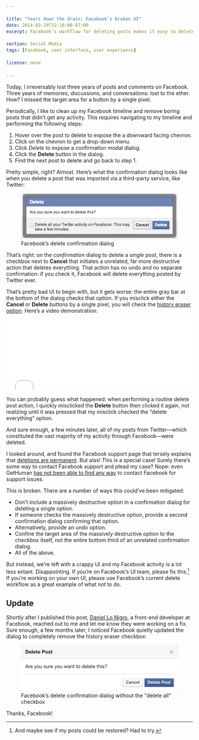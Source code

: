 ```yaml
---

title: "Years down the drain: Facebook’s broken UI"
date: 2014-03-29T22:10:00-07:00
excerpt: Facebook’s workflow for deleting posts makes it easy to delete far more than you’d ever want.

section: Social Media
tags: [Facebook, user interface, user experience]

license: none

---
```


Today, I irreversably lost three years of posts and comments on Facebook. Three years of memories, discussions, and conversations: lost to the ether. How? I missed the target area for a button by a single pixel.

Periodically, I like to clean up my Facebook timeline and remove boring posts that didn’t get any activity. This requires navigating to my timeline and performing the following steps:

1. Hover over the post to delete to expose the a downward facing chevron.
2. Click on the chevron to get a drop-down menu.
3. Click *Delete* to expose a confirmation modal dialog.
4. Click the **Delete** button in the dialog.
5. Find the next post to delete and go back to step 1.

Pretty simple, right? Almost. Here’s what the confirmation dialog looks like when you delete a post that was imported via a third-party service, like Twitter:

<figure>
    <img src="/assets/images/facebook-delete-broken/facebook-delete-confirmation.png" alt="Facebook’s delete confirmation dialog">
    <figcaption>Facebook’s delete confirmation dialog</figcaption>
</figure>

That’s right: on the *confirmation* dialog to delete a *single* post, there is a checkbox next to **Cancel** that initiates a unrelated, far more destructive action that deletes everything. That action has no undo and no separate confirmation: if you check it, Facebook will delete everything posted by Twitter ever.

That’s pretty bad UI to begin with, but it gets worse: the entire gray bar at the bottom of the dialog checks that option. If you misclick either the **Cancel** or **Delete** buttons by a single pixel, you will check the [history eraser option][1]. Here’s a video demonstration:

<iframe width="100%" height="190" src="//www.youtube-nocookie.com/embed/psRBJ4mswNI?rel=0" frameborder="0" allowfullscreen></iframe>

You can probably guess what happened: when performing a routine delete post action, I quickly misclicked the **Delete** button then clicked it again, not realizing until it was pressed that my misclick checked the “delete everything” option.

And sure enough, a few minutes later, all of my posts from Twitter—which constituted the vast majority of my activity through Facebook—were deleted.

I looked around, and found the Facebook support page that tersely explains that [deletions are permanent][2]. But alas! This is a special case! Surely there’s some way to contact Facebook support and plead my case? Nope: even GetHuman [has not been able to find any way][3] to contact Facebook for support issues.

This is broken. There are a number of ways this could’ve been mitigated:

* Don’t include a massively destructive option in a confirmation dialog for deleting a single option.
* If someone checks the massively destructive option, provide a second confirmation dialog confirming that option.
* Alternatively, provide an undo option.
* Confine the target area of the massively destructive option to the checkbox itself, not the entire bottom third of an unrelated confirmation dialog.
* All of the above.

But instead, we’re left with a crappy UI and my Facebook activity is a lot less extant. Disappointing. If you’re on Facebook’s UI team, please fix this.[^1] If you’re working on your own UI, please use Facebook’s current delete workflow as a great example of what *not* to do.

## Update

Shortly after I published this post, [Daniel Lo Nigro][4], a front-end developer at Facebook, reached out to me and let me know they were working on a fix. Sure enough, a few months later, I noticed Facebook quietly updated the dialog to completely remove the history eraser checkbox:

<figure>
    <img src="/assets/images/facebook-delete-broken/facebook-delete-confirmation-no-checkbox.png" alt="Facebook’s delete confirmation dialog without the &amp;delete all &amp; checkbox">
    <figcaption>Facebook’s delete confirmation dialog without the "delete all" checkbox</figcaption>
</figure>

Thanks, Facebook!

[^1]: And maybe see if my posts could be restored? Had to try.

[1]: https://www.youtube.com/watch?v=NITBfc1EOBo&t=27s "Ren and Stimpy: The Button"
[2]: https://www.facebook.com/help/120994304648896?sr=1&sid=0scNG3ZYTQL1VlJjM "Facebook support: Can I retrieve deleted messages?"
[3]: http://gethuman.com/contact/Facebook/ "GetHuman profile for Facebook"
[4]: http://dan.cx "Daniel Lo Nigro's website"
